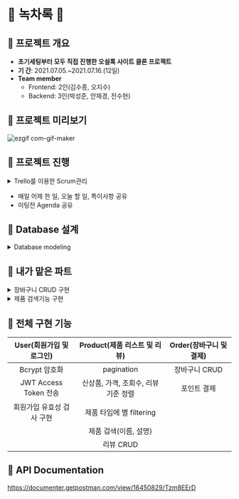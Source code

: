 # 🍵 녹차록 🍵

## 📍 프로젝트 개요
- **초기세팅부터 모두 직접 진행한 오설록 사이트 클론 프로젝트**
- **기 간**: 2021.07.05.~2021.07.16.(12일)
- **Team member**
  - Frontend: 2인(김수종, 오지수)
  - Backend: 3인(박성준, 안재경, 전수현)
  
## 📍 프로젝트 미리보기      

![ezgif com-gif-maker](https://user-images.githubusercontent.com/74139727/126070910-dd2c6151-0245-436d-a2ab-12d2e0653079.gif)

## 📍 프로젝트 진행
<details>
<summary>Trello를 이용한 Scrum관리</summary>
<div markdown="1">       

![](https://images.velog.io/images/anjaekk/post/3bcb6e9b-b876-4447-9fd4-4b36af8a4182/image.png)

</div>
</details>


- 매일 어제 한 일, 오늘 할 일, 특이사항 공유
- 미팅전 Agenda 공유 

## 📍 Database 설계

<details>
<summary>Database modeling</summary>
<div markdown="2">       

![](https://images.velog.io/images/anjaekk/post/47adf0ea-2c4f-48f1-b8cc-d6590b3cc62e/image.png)

</div>
</details>

## 📍 내가 맡은 파트

<details>
<summary>장바구니 CRUD 구현</summary>
<div markdown="2">

- 장바구니 추가
```
'''(생략)
@authorization
    def post(self, request):
        try:
            data       = json.loads(request.body)
            product_id = data['product_id']
            option_id  = data['option_id']
            quantity   = data['quantity']

            if Product.objects.filter(id=product_id).exists() and Option.objects.filter(id=option_id).exists():
                add_cart, is_create = Cart.objects.get_or_create(
                    user       = request.user, 
                    product_id = product_id, 
                    option_id  = option_id,)
                add_cart.quantity += quantity
                add_cart.save()
'''(생략)
```
  
- 장바구니 보기
```
'''(생략)
    @authorization
    def get(self, request):
        try:
            if Cart.objects.filter(user=request.user).exists():
                carts = Cart.objects.filter(user=request.user)

                cart_list = [{
                    'product'    : cart.product.name,
                    'quantity'   : cart.quantity,
                    'option'     : cart.option.name,
                    'unit_price' : cart.product.price,
                    'price'      : cart.product.price * cart.quantity
                } for cart in carts]
'''(생략)
```

- 장바구니 수정
```
'''(생략)
    @authorization
    def patch(self, request):
        try:
            product_id = request.GET['product_id']
            option_id  = request.GET['option_id']  
            operation  = request.GET['operation']

            if Cart.objects.filter(user=request.user, product=product_id, option=option_id).exists():
                change_cart = Cart.objects.get(user=request.user, product=product_id, option=option_id)
                if operation == 'add':
                    change_cart.quantity += 1

                if operation == 'subtraction':
                    change_cart.quantity -= 1
                change_cart.save()
'''(생략)
```
  
- 장바구니 삭제
```
'''(생략)
    @authorization
    def delete(self, request):
        try:
            carts_id = request.GET.getlist('cart_id')

            for cart in carts_id:
                if not Cart.objects.filter(user=request.user, id=int(cart)).exists:
                    return JsonResponse({'message':'VALUE_ERROR'}, status=404)
                Cart.objects.get(user=request.user, id=int(cart)).delete()
'''(생략)
```

  
</div>
</details>



<details>
<summary>제품 검색기능 구현</summary>
<div markdown="2">

- 이름과 제품 설명에서 검색 후 review순으로 정렬

```
'''(생략)
def get(self, request):
        try:
            PAGE_SIZE   = 24
            limit       = int(request.GET.get('limit', PAGE_SIZE))
            offset      = int(request.GET.get('offset', 0))
            keyword     = request.GET.get('keyword', None)

            search_list = Product.objects.filter(Q(name__icontains=keyword) | Q(description__icontains=keyword)) \
            .annotate(review_count=Count('review')).order_by('-review_count')[offset:limit]
            context     = [{
                'id'             :search.id,
                'name'           :search.name,
                'price'          :search.price,
                'main_image_url' :search.main_image_url,
                'hover_image_url':search.hover_image_url
            } for search in search_list]
'''(생략)
```

</div>
</details>


## 📍 전체 구현 기능
|User(회원가입 및 로그인)|Product(제품 리스트 및 리뷰)|Order(장바구니 및 결제)|
|:-:|:-:|:-:|
|Bcrypt 암호화|pagination|장바구니 CRUD|
|JWT Access Token 전송|신상품, 가격, 조회수, 리뷰 기준 정렬|포인트 결제|
|회원가입 유효성 검사 구현|제품 타입에 별 filtering|
||제품 검색(이름, 설명)|
||리뷰 CRUD||

## 📍 API Documentation
https://documenter.getpostman.com/view/16450829/Tzm8EErD
